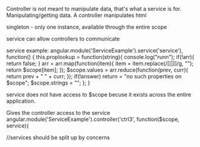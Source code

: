 Controller is not meant to manipulate data, that's what a service is for. Manipulating/getting data.
A controller manipulates html

singleton - only one instance, available through the entire scope

service can allow controllers to communicate

service example:
angular.module('ServiceExample').service('service'), function() {
  this.proplookup = function(string){
    console.log("runn");
    <!-- var arr = string.match(/\[\[(.*?)\]\]/g); -->
    if(!arr){
      return false;
    }
    arr = arr.map(function(item){
      item = item.replace(/\[\[|\]\]/g, "");
      return $scope[item];
    });
    $scope.values = arr.reduce(function(prev, curr){
      return prev + " " + curr;
    });
    if(!answer) return = "no such properties on $scope";
    $scope.strings = "";
  };
}

service does not have access to $scope becuse it exists across the entire application.

Gives the controller access to the service
angular.module('ServiceExample').controller('ctrl3', function($scope, service){

//services should be split up by concerns
